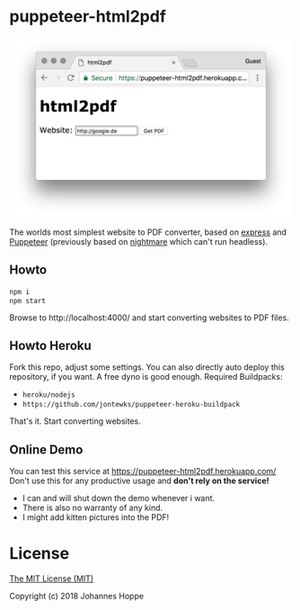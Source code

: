 # puppeteer-html2pdf

![Screenshot](screenshot.png)

The worlds most simplest website to PDF converter, based on [express](http://expressjs.com/) and [Puppeteer](https://github.com/GoogleChrome/puppeteer) (previously based on [nightmare](http://www.nightmarejs.org/) which can't run headless).

## Howto
```
npm i
npm start
```

Browse to http://localhost:4000/ and start converting websites to PDF files.  

## Howto Heroku

Fork this repo, adjust some settings. You can also directly auto deploy this repository, if you want. A free dyno is good enough. 
Required Buildpacks:
* `heroku/nodejs`
* `https://github.com/jontewks/puppeteer-heroku-buildpack`

That's it. Start converting websites.

## Online Demo

You can test this service at https://puppeteer-html2pdf.herokuapp.com/  
Don't use this for any productive usage and **don't rely on the service!**	

- I can and will shut down the demo whenever i want.	
- There is also no warranty of any kind.
- I might add kitten pictures into the PDF!

# License

[The MIT License (MIT)](LICENSE)  

Copyright (c) 2018 Johannes Hoppe  
